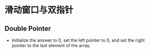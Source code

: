 # 滑动窗口与双指针

## Double Pointer

- Initialize the answer to 0, set the left pointer to 0, and set the right pointer to the last element of the array.
